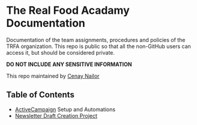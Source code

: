 # The Real Food Acadamy Documentation
Documentation of the team assignments, procedures and policies of the TRFA organization. This repo is public so that all the non-GitHub users can access it, but should be considered private. 

**DO NOT INCLUDE ANY SENSITIVE INFORMATION**

This repo maintained by [Cenay Nailor](https://www.cenaynailor.com/)

## Table of Contents
 * [ActiveCampaign](https://github.com/Cenay/TRFA-Doco/blob/master/ActiveCampaign) Setup and Automations
 * [Newsletter Draft Creation Project](https://github.com/Cenay/TRFA-Doco/blob/master/newsletter-draft-creation.md)

